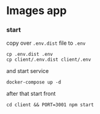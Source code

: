 # Images app

### start
copy over ```.env.dist``` file to ```.env```
```
cp .env.dist .env
cp client/.env.dist client/.env
```
and
start service
```
docker-compose up -d
```
after that start front
```
cd client && PORT=3001 npm start
```
